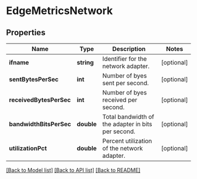 # EdgeMetricsNetwork

## Properties
Name | Type | Description | Notes
------------ | ------------- | ------------- | -------------
**ifname** | **string** | Identifier for the network adapter. | [optional] 
**sentBytesPerSec** | **int** | Number of byes sent per second. | [optional] 
**receivedBytesPerSec** | **int** | Number of byes received per second. | [optional] 
**bandwidthBitsPerSec** | **double** | Total bandwidth of the adapter in bits per second. | [optional] 
**utilizationPct** | **double** | Percent utilization of the network adapter. | [optional] 

[[Back to Model list]](../README.md#documentation-for-models) [[Back to API list]](../README.md#documentation-for-api-endpoints) [[Back to README]](../README.md)


